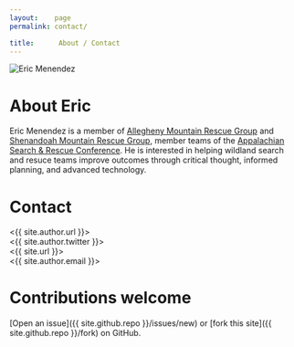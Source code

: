 ```yaml
---
layout:    page
permalink: contact/

title:      About / Contact
---
```


![Eric Menendez](../img/eric.png)

# About Eric

Eric Menendez is a member of [Allegheny Mountain Rescue Group](http://www.amrg.info) and [Shenandoah Mountain Rescue Group](http://www.smrg.org), member teams of the [Appalachian Search & Rescue Conference](http://www.asrc.net). He is interested in helping wildland search and resuce teams improve outcomes through critical thought, informed planning, and advanced technology.

# Contact

<i class="fa fa-github"></i> <{{ site.author.url }}>  
<i class="fa fa-twitter"></i> <{{ site.author.twitter }}>  
<i class="fa fa-globe"></i> <{{ site.url }}>  
<i class="fa fa-envelope-o"></i> <{{ site.author.email }}>

# Contributions welcome

[Open an issue]({{ site.github.repo }}/issues/new) or [fork this site]({{ site.github.repo }}/fork) on GitHub.
